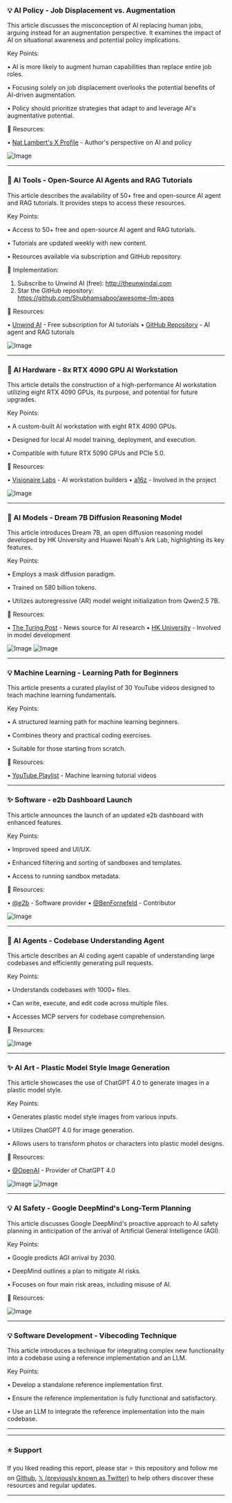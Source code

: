 ### 💡 AI Policy - Job Displacement vs. Augmentation

This article discusses the misconception of AI replacing human jobs, arguing instead for an augmentation perspective.  It examines the impact of AI on situational awareness and potential policy implications.

Key Points:

• AI is more likely to augment human capabilities than replace entire job roles.


•  Focusing solely on job displacement overlooks the potential benefits of AI-driven augmentation.


•  Policy should prioritize strategies that adapt to and leverage AI's augmentative potential.



🔗 Resources:

• [Nat Lambert's X Profile](https://x.com/natolambert) - Author's perspective on AI and policy

![Image](https://pbs.twimg.com/media/Gnn-ghHWUAA6KWz?format=jpg&name=small)


---
### 🚀 AI Tools - Open-Source AI Agents and RAG Tutorials

This article describes the availability of 50+ free and open-source AI agent and RAG tutorials.  It provides steps to access these resources.

Key Points:

• Access to 50+ free and open-source AI agent and RAG tutorials.


•  Tutorials are updated weekly with new content.


•  Resources available via subscription and GitHub repository.



🚀 Implementation:

1. Subscribe to Unwind AI (free): http://theunwindai.com
2. Star the GitHub repository: https://github.com/Shubhamsaboo/awesome-llm-apps


🔗 Resources:

• [Unwind AI](http://theunwindai.com) - Free subscription for AI tutorials
• [GitHub Repository](https://github.com/Shubhamsaboo/awesome-llm-apps) - AI agent and RAG tutorials

![Image](https://pbs.twimg.com/media/GnqBEOIX0AA1iVG?format=jpg&name=small)


---
### 🤖 AI Hardware - 8x RTX 4090 GPU AI Workstation

This article details the construction of a high-performance AI workstation utilizing eight RTX 4090 GPUs, its purpose, and potential for future upgrades.

Key Points:

• A custom-built AI workstation with eight RTX 4090 GPUs.


•  Designed for local AI model training, deployment, and execution.


•  Compatible with future RTX 5090 GPUs and PCIe 5.0.



🔗 Resources:

• [Visionaire Labs](https://x.com/VisionaireLabs) -  AI workstation builders
• [a16z](https://x.com/a16z) - Involved in the project

![Image](https://pbs.twimg.com/media/Gno4u5OXgAA85ov?format=jpg&name=small)


---
### 🤖 AI Models - Dream 7B Diffusion Reasoning Model

This article introduces Dream 7B, an open diffusion reasoning model developed by HK University and Huawei Noah's Ark Lab, highlighting its key features.

Key Points:

• Employs a mask diffusion paradigm.


•  Trained on 580 billion tokens.


•  Utilizes autoregressive (AR) model weight initialization from Qwen2.5 7B.



🔗 Resources:

• [The Turing Post](https://x.com/TheTuringPost) - News source for AI research
• [HK University](https://x.com/HKUniversity) - Involved in model development


![Image](https://pbs.twimg.com/media/GnpCsXvaMAMfCi-?format=png&name=small)
![Image](https://pbs.twimg.com/media/GnpCskZbUAA1gLV?format=png&name=small)


---
### 💡 Machine Learning - Learning Path for Beginners

This article presents a curated playlist of 30 YouTube videos designed to teach machine learning fundamentals.

Key Points:

• A structured learning path for machine learning beginners.


•  Combines theory and practical coding exercises.


•  Suitable for those starting from scratch.



🔗 Resources:

• [YouTube Playlist](https://pbs.twimg.com/ext_tw_video_thumb/1907859747358814208/pu/img/Phb3WHsKccOOdGSB.jpg) - Machine learning tutorial videos


---
### ✨ Software - e2b Dashboard Launch

This article announces the launch of an updated e2b dashboard with enhanced features.

Key Points:

• Improved speed and UI/UX.


•  Enhanced filtering and sorting of sandboxes and templates.


•  Access to running sandbox metadata.



🔗 Resources:

• [@e2b](https://x.com/e2b) - Software provider
• [@BenFornefeld](https://x.com/BenFornefeld) - Contributor

![Image](https://pbs.twimg.com/ext_tw_video_thumb/1907799310055481344/pu/img/5eZUYsM6ZTuwXCG0.jpg)


---
### 🤖 AI Agents - Codebase Understanding Agent

This article describes an AI coding agent capable of understanding large codebases and efficiently generating pull requests.

Key Points:

•  Understands codebases with 1000+ files.


•  Can write, execute, and edit code across multiple files.


•  Accesses MCP servers for codebase comprehension.



🔗 Resources:


![Image](https://pbs.twimg.com/amplify_video_thumb/1907620826385625091/img/-cAgFfXaCmMWeDvG.jpg)


---
### ✨ AI Art - Plastic Model Style Image Generation

This article showcases the use of ChatGPT 4.0 to generate images in a plastic model style.

Key Points:

•  Generates plastic model style images from various inputs.


•  Utilizes ChatGPT 4.0 for image generation.


•  Allows users to transform photos or characters into plastic model designs.



🔗 Resources:

• [@OpenAI](https://x.com/OpenAI) -  Provider of ChatGPT 4.0

![Image](https://pbs.twimg.com/media/GnnVgHraMAYTFff?format=jpg&name=small)
![Image](https://pbs.twimg.com/media/GnnU5YMbcAAjyNc?format=jpg&name=small)


---
### 💡 AI Safety - Google DeepMind's Long-Term Planning

This article discusses Google DeepMind's proactive approach to AI safety planning in anticipation of the arrival of Artificial General Intelligence (AGI).

Key Points:

•  Google predicts AGI arrival by 2030.


•  DeepMind outlines a plan to mitigate AI risks.


•  Focuses on four main risk areas, including misuse of AI.


🔗 Resources:


![Image](https://pbs.twimg.com/media/GnijpR5boAE43Pk?format=png&name=small)



---
### 💡 Software Development - Vibecoding Technique

This article introduces a technique for integrating complex new functionality into a codebase using a reference implementation and an LLM.

Key Points:

• Develop a standalone reference implementation first.


•  Ensure the reference implementation is fully functional and satisfactory.


•  Use an LLM to integrate the reference implementation into the main codebase.



---


---

### ⭐️ Support

If you liked reading this report, please star ⭐️ this repository and follow me on [Github](https://github.com/Drix10), [𝕏 (previously known as Twitter)](https://x.com/DRIX_10_) to help others discover these resources and regular updates.

---